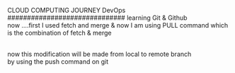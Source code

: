 CLOUD COMPUTING JOURNEY
DevOps
##############################
learning Git & Github
<br>
now ....first I used fetch and merge & now I am using PULL command which is the combination of fetch & merge
<br>


<br>
now this modification will be made from local to remote branch
<br>
by using the push command on git